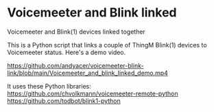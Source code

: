 # Voicemeeter and Blink linked
Voicemeeter and Blink(1) devices linked together

This is a Python script that links a couple of ThingM Blink(1) devices to Voicemeeter status.  Here's a demo video.

https://github.com/andyacer/voicemeeter-blink-link/blob/main/Voicemeeter_and_blink_linked_demo.mp4

It uses these Python libraries: \
https://github.com/chvolkmann/voicemeeter-remote-python \
https://github.com/todbot/blink1-python
